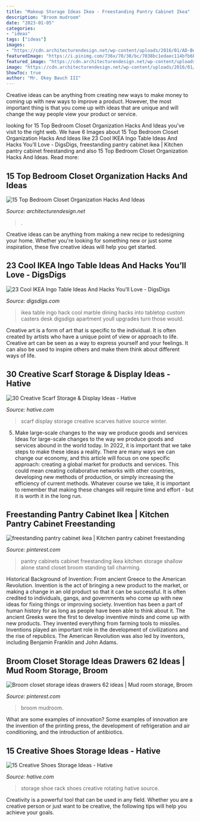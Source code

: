 ```yaml
---
title: "Makeup Storage Ideas Ikea - Freestanding Pantry Cabinet Ikea"
description: "Broom mudroom"
date: "2023-01-05"
categories:
- "ideas"
tags: ["ideas"]
images:
- "https://cdn.architecturendesign.net/wp-content/uploads/2016/01/AD-Bedroom-Closet-Organization-Hacks-And-Ideas-08.jpg"
featuredImage: "https://i.pinimg.com/736x/70/38/bc/7038bc1edaec114bfb6b9b471e5323eb--freestanding-pantry-cabinet-pantry-cabinets.jpg"
featured_image: "https://cdn.architecturendesign.net/wp-content/uploads/2016/01/AD-Bedroom-Closet-Organization-Hacks-And-Ideas-08.jpg"
image: "https://cdn.architecturendesign.net/wp-content/uploads/2016/01/AD-Bedroom-Closet-Organization-Hacks-And-Ideas-08.jpg"
ShowToc: true
author: "Mr. Okey Bauch III"
---
```



Creative ideas can be anything from creating new ways to make money to coming up with new ways to improve a product. However, the most important thing is that you come up with ideas that are unique and will change the way people view your product or service.

	

		
looking for 15 Top Bedroom Closet Organization Hacks And Ideas you've visit to the right web. We have 6 Images about 15 Top Bedroom Closet Organization Hacks And Ideas like 23 Cool IKEA Ingo Table Ideas And Hacks You’ll Love - DigsDigs, freestanding pantry cabinet ikea | Kitchen pantry cabinet freestanding and also 15 Top Bedroom Closet Organization Hacks And Ideas. Read more:
		
    
## 15 Top Bedroom Closet Organization Hacks And Ideas

<img loading=lazy src="https://cdn.architecturendesign.net/wp-content/uploads/2016/01/AD-Bedroom-Closet-Organization-Hacks-And-Ideas-08.jpg" onerror="this.onerror=null;this.src='https://tse3.mm.bing.net/th?id=OIP.gISlyeyLu3rBVdXj1S058AHaLH&amp;pid=15.1';" alt="15 Top Bedroom Closet Organization Hacks And Ideas">

_Source: architecturendesign.net_

>. 

	

Creative ideas can be anything from making a new recipe to redesigning your home. Whether you're looking for something new or just some inspiration, these five creative ideas will help you get started.

    
## 23 Cool IKEA Ingo Table Ideas And Hacks You’ll Love - DigsDigs

<img loading=lazy src="https://www.digsdigs.com/photos/2015/10/18-cool-ikea-ingo-table-ideas-and-hacks-youll-love-3.jpg" onerror="this.onerror=null;this.src='https://tse4.mm.bing.net/th?id=OIP.jnRADMzGkgPBlXXggNxD2QHaLL&amp;pid=15.1';" alt="23 Cool IKEA Ingo Table Ideas And Hacks You’ll Love - DigsDigs">

_Source: digsdigs.com_

>ikea table ingo hack cool marble dining hacks into tabletop custom casters desk digsdigs apartment youll upgrades turn those would. 

	

Creative art is a form of art that is specific to the individual. It is often created by artists who have a unique point of view or approach to life. Creative art can be seen as a way to express yourself and your feelings. It can also be used to inspire others and make them think about different ways of life.

    
## 30 Creative Scarf Storage &amp; Display Ideas - Hative

<img loading=lazy src="https://hative.com/wp-content/uploads/2015/03/scarf-storage-ideas/2-creative-scarf-storage-and-display-ideas.jpg" onerror="this.onerror=null;this.src='https://tse4.mm.bing.net/th?id=OIP.yvz3tFxMJWkEKHAW3axWyQHaLF&amp;pid=15.1';" alt="30 Creative Scarf Storage &amp; Display Ideas - Hative">

_Source: hative.com_

>scarf display storage creative scarves hative source winter. 

	

5) Make large-scale changes to the way we produce goods and services
Ideas for large-scale changes to the way we produce goods and services abound in the world today. In 2022, it is important that we take steps to make these ideas a reality. There are many ways we can change our economy, and this article will focus on one specific approach: creating a global market for products and services. This could mean creating collaborative networks with other countries, developing new methods of production, or simply increasing the efficiency of current methods. Whatever course we take, it is important to remember that making these changes will require time and effort - but it is worth it in the long run.

    
## Freestanding Pantry Cabinet Ikea | Kitchen Pantry Cabinet Freestanding

<img loading=lazy src="https://i.pinimg.com/736x/70/38/bc/7038bc1edaec114bfb6b9b471e5323eb--freestanding-pantry-cabinet-pantry-cabinets.jpg" onerror="this.onerror=null;this.src='https://tse2.mm.bing.net/th?id=OIP.S4IOzgR0sVD1-VepgvoS1wHaKn&amp;pid=15.1';" alt="freestanding pantry cabinet ikea | Kitchen pantry cabinet freestanding">

_Source: pinterest.com_

>pantry cabinets cabinet freestanding ikea kitchen storage shallow alone stand closet broom standing tall charming. 

	

Historical Background of Invention: From ancient Greece to the American Revolution.
Invention is the act of bringing a new product to the market, or making a change in an old product so that it can be successful. It is often credited to individuals, gangs, and governments who come up with new ideas for fixing things or improving society. Invention has been a part of human history for as long as people have been able to think about it. The ancient Greeks were the first to develop inventive minds and come up with new products. They invented everything from farming tools to missiles. Inventions played an important role in the development of civilizations and the rise of republics. The American Revolution was also led by inventors, including Benjamin Franklin and John Adams.

    
## Broom Closet Storage Ideas Drawers 62 Ideas | Mud Room Storage, Broom

<img loading=lazy src="https://i.pinimg.com/736x/dc/61/e4/dc61e4f98a5883e9c8829c71ef1779e3.jpg" onerror="this.onerror=null;this.src='https://tse3.mm.bing.net/th?id=OIP.hN3mG7I7YyoC-OrPKcUr1gAAAA&amp;pid=15.1';" alt="Broom closet storage ideas drawers 62 ideas | Mud room storage, Broom">

_Source: pinterest.com_

>broom mudroom. 

	

What are some examples of innovation?
Some examples of innovation are the invention of the printing press, the development of refrigeration and air conditioning, and the introduction of antibiotics.

    
## 15 Creative Shoes Storage Ideas - Hative

<img loading=lazy src="https://hative.com/wp-content/uploads/2014/11/shoes-storage-ideas/11-rotating-shoe-rack.jpg" onerror="this.onerror=null;this.src='https://tse3.mm.bing.net/th?id=OIP.YkMkxUpJK5RKBZ2a3OEgBwHaMZ&amp;pid=15.1';" alt="15 Creative Shoes Storage Ideas - Hative">

_Source: hative.com_

>storage shoe rack shoes creative rotating hative source. 

	

Creativity is a powerful tool that can be used in any field. Whether you are a creative person or just want to be creative, the following tips will help you achieve your goals.

